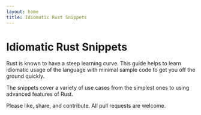 ```yaml
---
layout: home
title: Idiomatic Rust Snippets
---
```


# Idiomatic Rust Snippets

Rust is known to have a steep learning curve. This guide helps to learn idiomatic usage of the language with minimal sample code to get you off the ground quickly.

The snippets cover a variety of use cases from the simplest ones to using advanced features of Rust.

Please like, share, and contribute. All pull requests are welcome.
